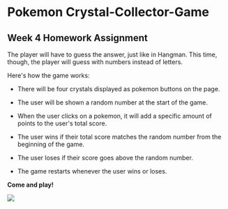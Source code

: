 # Pokemon Crystal-Collector-Game

## Week 4 Homework Assignment


The player will have to guess the answer, just like in Hangman. 
This time, though, the player will guess with numbers instead of letters. 

 Here's how the game works:

   * There will be four crystals displayed as pokemon buttons on the page.

   * The user will be shown a random number at the start of the game.

   * When the user clicks on a pokemon, it will add a specific amount of points to the user's total score. 

   * The user wins if their total score matches the random number from the beginning of the game.

   * The user loses if their score goes above the random number.

   * The game restarts whenever the user wins or loses.
   
   
**Come and play!**

![](https://media.giphy.com/media/10LKovKon8DENq/giphy.gif)
